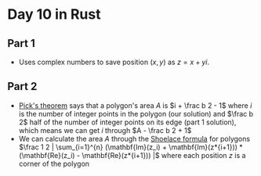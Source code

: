 # Day 10 in Rust

## Part 1

- Uses complex numbers to save position $(x, y)$ as $z = x + yi$.

## Part 2

- [Pick's theorem](https://www.wikiwand.com/en/Pick%27s_theorem) says that a polygon's area $A$ is $i + \frac b 2 - 1$ where $i$ is the number of integer points in the polygon (our solution) and $\frac b 2$ half of the number of integer points on its edge (part 1 solution), which means we can get $i$ through $A - \frac b 2 + 1$
- We can calculate the area $A$ through the [Shoelace formula](https://www.wikiwand.com/en/Shoelace_formula) for polygons $\frac 1 2 | \sum_{i=1}^{n} (\mathbf{Im}(z_i) + \mathbf{Im}(z*{i+1})) * (\mathbf{Re}(z_i) - \mathbf{Re}(z*{i+1})) |$ where each position $z$ is a corner of the polygon
